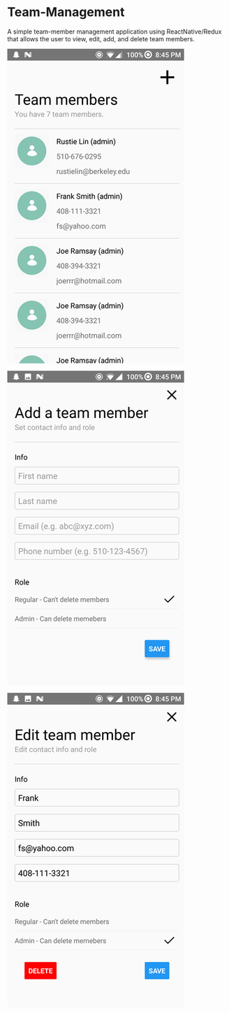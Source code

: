 # Team-Management
A simple team-member management application using ReactNative/Redux that allows the user  to view, edit, add, and delete team members.

![Alt text](/img/rsz_home.png?raw=true "Home Screen")

![Alt text](/img/rsz_add.png?raw=true "Add Screen")

![Alt text](/img/rsz_edit.png?raw=true "Edit Screen")
